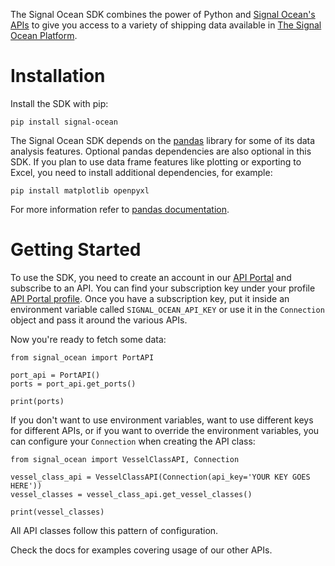 The Signal Ocean SDK combines the power of Python and [Signal Ocean's APIs](https://apis.signalocean.com/) to give you access to a variety of shipping data available in [The Signal Ocean Platform](https://www.signalocean.com/platform).

# Installation

Install the SDK with pip:
```
pip install signal-ocean
```

The Signal Ocean SDK depends on the [pandas](https://pandas.pydata.org/) library for some of its data analysis features. Optional pandas dependencies are also optional in this SDK. If you plan to use data frame features like plotting or exporting to Excel, you need to install additional dependencies, for example:
```
pip install matplotlib openpyxl
```
For more information refer to [pandas documentation](https://pandas.pydata.org/pandas-docs/stable/getting_started/install.html#optional-dependencies).

# Getting Started

To use the SDK, you need to create an account in our [API Portal](https://apis.signalocean.com/) and subscribe to an API. You can find your subscription key under your profile [API Portal profile](https://apis.signalocean.com/profile).
Once you have a subscription key, put it inside an environment variable called `SIGNAL_OCEAN_API_KEY` or use it in the `Connection` object and pass it around the various APIs.

Now you're ready to fetch some data:
```
from signal_ocean import PortAPI

port_api = PortAPI()
ports = port_api.get_ports()

print(ports)
```

If you don't want to use environment variables, want to use different keys for different APIs, or if you want to override the environment variables, you can configure your `Connection` when creating the API class:
```
from signal_ocean import VesselClassAPI, Connection

vessel_class_api = VesselClassAPI(Connection(api_key='YOUR KEY GOES HERE'))
vessel_classes = vessel_class_api.get_vessel_classes()

print(vessel_classes)
```

All API classes follow this pattern of configuration.

Check the docs for examples covering usage of our other APIs.
